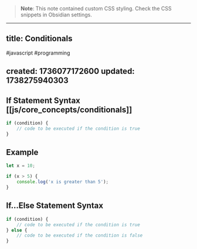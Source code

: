 
> **Note**: This note contained custom CSS styling. Check the CSS snippets in Obsidian settings.

---
title: Conditionals
---

#javascript #programming

created: 1736077172600
updated: 1738275940303
---


<!--#region styles-->

<!--#endregion-->

## If Statement Syntax [[js/core_concepts/conditionals]]

```javascript
if (condition) {
    // code to be executed if the condition is true
}
```

## Example

```javascript
let x = 10;

if (x > 5) {
    console.log('x is greater than 5');
}
```

## If...Else Statement Syntax

```javascript
if (condition) {
    // code to be executed if the condition is true
} else {
    // code to be executed if the condition is false
}
```